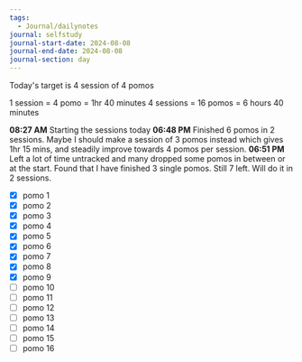 ```yaml
---
tags:
  - Journal/dailynotes
journal: selfstudy
journal-start-date: 2024-08-08
journal-end-date: 2024-08-08
journal-section: day
---
```

Today's target is 4 session of 4 pomos

1 session = 4 pomo = 1hr 40 minutes
4 sessions = 16 pomos = 6 hours 40 minutes

**08:27 AM** Starting the sessions today
**06:48 PM** Finished 6 pomos in 2 sessions. Maybe I should make a session of 3 pomos instead which gives 1hr 15 mins, and steadily improve towards 4 pomos per session. 
**06:51 PM** Left a lot of time untracked and many dropped some pomos in between or at the start. Found that I have finished 3 single pomos. Still 7 left. Will do it in 2 sessions.

- [x] pomo 1
- [x] pomo 2
- [x] pomo 3
- [x] pomo 4
- [x] pomo 5
- [x] pomo 6
- [x] pomo 7
- [x] pomo 8
- [x] pomo 9
- [ ] pomo 10
- [ ] pomo 11
- [ ] pomo 12
- [ ] pomo 13
- [ ] pomo 14
- [ ] pomo 15
- [ ] pomo 16
